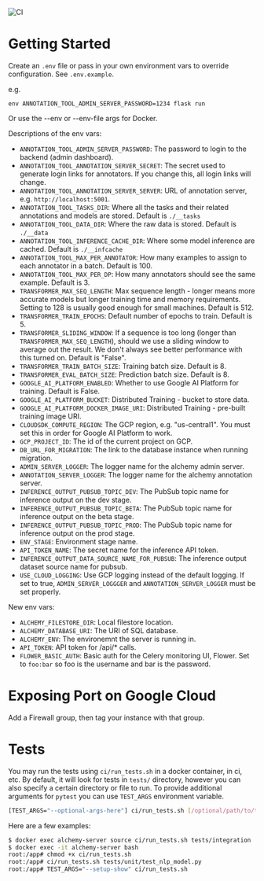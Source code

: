 ![CI](https://github.com/georgianpartners/annotation_tool/workflows/CI/badge.svg)

# Getting Started

Create an `.env` file or pass in your own environment vars to override configuration. See `.env.example`.

e.g.

```
env ANNOTATION_TOOL_ADMIN_SERVER_PASSWORD=1234 flask run
```

Or use the --env or --env-file args for Docker.

Descriptions of the env vars:

- `ANNOTATION_TOOL_ADMIN_SERVER_PASSWORD`: The password to login to the backend (admin dashboard).
- `ANNOTATION_TOOL_ANNOTATION_SERVER_SECRET`: The secret used to generate login links for annotators. If you change this, all login links will change.
- `ANNOTATION_TOOL_ANNOTATION_SERVER_SERVER`: URL of annotation server, e.g. `http://localhost:5001`.
- `ANNOTATION_TOOL_TASKS_DIR`: Where all the tasks and their related annotations and models are stored. Default is `./__tasks`
- `ANNOTATION_TOOL_DATA_DIR`: Where the raw data is stored. Default is `./__data`
- `ANNOTATION_TOOL_INFERENCE_CACHE_DIR`: Where some model inference are cached. Default is `./__infcache`
- `ANNOTATION_TOOL_MAX_PER_ANNOTATOR`: How many examples to assign to each annotator in a batch. Default is 100.
- `ANNOTATION_TOOL_MAX_PER_DP`: How many annotators should see the same example. Default is 3.
- `TRANSFORMER_MAX_SEQ_LENGTH`: Max sequence length - longer means more accurate models but longer training time and memory requirements. Setting to 128 is usually good enough for small machines. Default is 512.
- `TRANSFORMER_TRAIN_EPOCHS`: Default number of epochs to train. Default is 5.
- `TRANSFORMER_SLIDING_WINDOW`: If a sequence is too long (longer than `TRANSFORMER_MAX_SEQ_LENGTH`), should we use a sliding window to average out the result. We don't always see better performance with this turned on. Default is "False".
- `TRANSFORMER_TRAIN_BATCH_SIZE`: Training batch size. Default is 8.
- `TRANSFORMER_EVAL_BATCH_SIZE`: Prediction batch size. Default is 8.
- `GOOGLE_AI_PLATFORM_ENABLED`: Whether to use Google AI Platform for training. Default is False.
- `GOOGLE_AI_PLATFORM_BUCKET`: Distributed Training - bucket to store data.
- `GOOGLE_AI_PLATFORM_DOCKER_IMAGE_URI`: Distributed Training - pre-built training image URI.
- `CLOUDSDK_COMPUTE_REGION`: The GCP region, e.g. "us-central1". You must set this in order for Google AI Platform to work.
- `GCP_PROJECT_ID`: The id of the current project on GCP.
- `DB_URL_FOR_MIGRATION`: The link to the database instance when running migration.
- `ADMIN_SERVER_LOGGER`: The logger name for the alchemy admin server.
- `ANNOTATION_SERVER_LOGGER`: The logger name for the alchemy annotation server.
- `INFERENCE_OUTPUT_PUBSUB_TOPIC_DEV`: The PubSub topic name for inference output on the dev stage.
- `INFERENCE_OUTPUT_PUBSUB_TOPIC_BETA`: The PubSub topic name for inference output on the beta stage.
- `INFERENCE_OUTPUT_PUBSUB_TOPIC_PROD`: The PubSub topic name for inference output on the prod stage.
- `ENV_STAGE`: Environment stage name.
- `API_TOKEN_NAME`: The secret name for the inference API token.
- `INFERENCE_OUTPUT_DATA_SOURCE_NAME_FOR_PUBSUB`: The inference output dataset source name for pubsub.
- `USE_CLOUD_LOGGING`: Use GCP logging instead of the default logging. If set to true, `ADMIN_SERVER_LOGGGER` and `ANNOTATION_SERVER_LOGGER` must be set properly.

New env vars:

- `ALCHEMY_FILESTORE_DIR`: Local filestore location.
- `ALCHEMY_DATABASE_URI`: The URI of SQL database.
- `ALCHEMY_ENV`: The environemnt the server is running in.
- `API_TOKEN`: API token for /api/* calls.
- `FLOWER_BASIC_AUTH`: Basic auth for the Celery monitoring UI, Flower. Set to `foo:bar` so foo is the username and bar is the password.

# Exposing Port on Google Cloud

Add a Firewall group, then tag your instance with that group.

# Tests
You may run the tests using `ci/run_tests.sh` in a docker container, in ci, etc.
By default, it will look for tests in `tests/` directory, however you can also 
specify a certain directory or file to run. 
To provide additional arguments for `pytest` you can use `TEST_ARGS` environment variable.

```bash
[TEST_ARGS="--optional-args-here"] ci/run_tests.sh [/optional/path/to/test]
```

Here are a few examples:

```bash
$ docker exec alchemy-server source ci/run_tests.sh tests/integration
$ docker exec -it alchemy-server bash 
root:/app# chmod +x ci/run_tests.sh
root:/app# ci/run_tests.sh tests/unit/test_nlp_model.py
root:/app# TEST_ARGS="--setup-show" ci/run_tests.sh 
```

